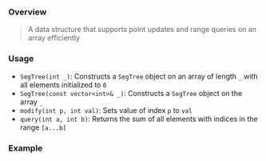 ### Overview

> A data structure that supports point updates and range queries on an array efficiently

### Usage

- `SegTree(int _)`: Constructs a `SegTree` object on an array of length `_` with all elements initialized to `0`
- `SegTree(const vector<int>& _)`: Constructs a `SegTree` object on the array `_`
- `modify(int p, int val)`: Sets value of index `p` to `val`
- `query(int a, int b)`: Returns the sum of all elements with indices in the range `[a...b]` 	

### Example
